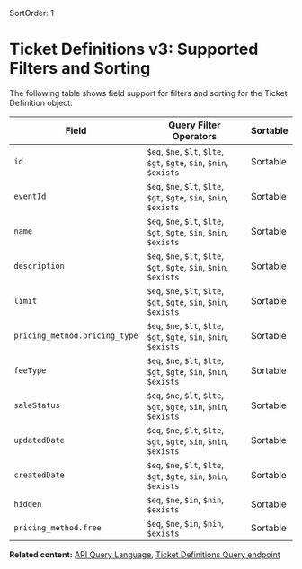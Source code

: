 SortOrder: 1
# Ticket Definitions v3: Supported Filters and Sorting

The following table shows field support for filters and sorting for the Ticket Definition object:

| Field                                  | Query Filter Operators                                                | Sortable |
|----------------------------------------|-----------------------------------------------------------------------|----------|
| `id`                                   | `$eq`, `$ne`, `$lt`, `$lte`, `$gt`, `$gte`, `$in`, `$nin`, `$exists`  | Sortable |
| `eventId`                              | `$eq`, `$ne`, `$lt`, `$lte`, `$gt`, `$gte`, `$in`, `$nin`, `$exists`  | Sortable |
| `name`                                 | `$eq`, `$ne`, `$lt`, `$lte`, `$gt`, `$gte`, `$in`, `$nin`, `$exists`  | Sortable |
| `description`                          | `$eq`, `$ne`, `$lt`, `$lte`, `$gt`, `$gte`, `$in`, `$nin`, `$exists`  | Sortable |
| `limit`                                | `$eq`, `$ne`, `$lt`, `$lte`, `$gt`, `$gte`, `$in`, `$nin`, `$exists`  | Sortable |
| `pricing_method.pricing_type`          | `$eq`, `$ne`, `$lt`, `$lte`, `$gt`, `$gte`, `$in`, `$nin`, `$exists`  | Sortable |
| `feeType`                              | `$eq`, `$ne`, `$lt`, `$lte`, `$gt`, `$gte`, `$in`, `$nin`, `$exists`  | Sortable |
| `saleStatus`                           | `$eq`, `$ne`, `$lt`, `$lte`, `$gt`, `$gte`, `$in`, `$nin`, `$exists`  | Sortable |     
| `updatedDate`                          | `$eq`, `$ne`, `$lt`, `$lte`, `$gt`, `$gte`, `$in`, `$nin`, `$exists`  | Sortable |
| `createdDate`                          | `$eq`, `$ne`, `$lt`, `$lte`, `$gt`, `$gte`, `$in`, `$nin`, `$exists`  | Sortable |
| `hidden`                               | `$eq`, `$ne`, `$in`, `$nin`, `$exists`                                | Sortable |
| `pricing_method.free`                  | `$eq`, `$ne`, `$in`, `$nin`, `$exists`                                | Sortable |

__Related content:__
[API Query Language](https://dev.wix.com/api/rest/getting-started/api-query-language),
[Ticket Definitions Query endpoint](https://dev.wix.com/api/rest/wix-events/ticket-definitions-v3/query-ticket-definitions)